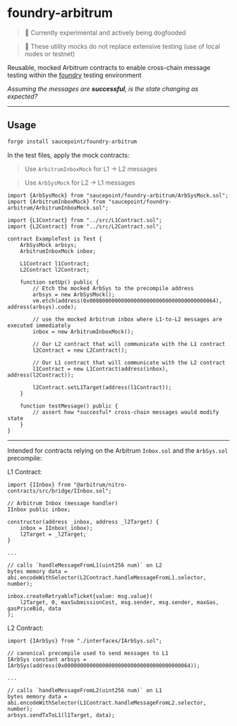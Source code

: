 # foundry-arbitrum

> 🚧 Currently experimental and actively being dogfooded

> 🚨 These utility mocks do not replace extensive testing (use of local nodes or testnet)

Reusable, mocked Arbitrum contracts to enable cross-chain message testing within the [foundry](https://book.getfoundry.sh) testing environment

*Assuming the messages are **successful**, is the state changing as expected?*

---

## Usage

```bash
forge install saucepoint/foundry-arbitrum
```

In the test files, apply the mock contracts:

> Use `ArbitrumInboxMock` for L1 -> L2 messages

> Use `ArbSysMock` for L2 -> L1 messages

```solidity
import {ArbSysMock} from "saucepoint/foundry-arbitrum/ArbSysMock.sol";
import {ArbitrumInboxMock} from "saucepoint/foundry-arbitrum/ArbitrumInboxMock.sol";

import {L1Contract} from "../src/L1Contract.sol";
import {L2Contract} from "../src/L2Contract.sol";

contract ExampleTest is Test {
    ArbSysMock arbsys;
    ArbitrumInboxMock inbox;
    
    L1Contract l1Contract;
    L2Contract l2Contract;

    function setUp() public {
        // Etch the mocked ArbSys to the precompile address
        arbsys = new ArbSysMock();
        vm.etch(address(0x0000000000000000000000000000000000000064), address(arbsys).code);

        // use the mocked Arbitrum inbox where L1-to-L2 messages are executed immediately
        inbox = new ArbitrumInboxMock();

        // Our L2 contract that will communicate with the L1 contract
        l2Contract = new L2Contract();

        // Our L1 contract that will communicate with the L2 contract
        l1Contract = new L1Contract(address(inbox), address(l2Contract));

        l2Contract.setL1Target(address(l1Contract));
    }

    function testMessage() public {
        // assert how *succesful* cross-chain messages would modify state
    }
}
```

---

Intended for contracts relying on the Arbitrum `Inbox.sol` and the `ArbSys.sol` precompile:

L1 Contract:
```solidity
import {IInbox} from "@arbitrum/nitro-contracts/src/bridge/IInbox.sol";

// Arbitrum Inbox (message handler)
IInbox public inbox;

constructor(address _inbox, address _l2Target) {
    inbox = IInbox(_inbox);
    l2Target = _l2Target;
}

...

// calls `handleMessageFromL1(uint256 num)` on L2
bytes memory data = abi.encodeWithSelector(L2Contract.handleMessageFromL1.selector, number);

inbox.createRetryableTicket{value: msg.value}(
    l2Target, 0, maxSubmissionCost, msg.sender, msg.sender, maxGas, gasPriceBid, data
);
```

L2 Contract:
```solidity
import {IArbSys} from "./interfaces/IArbSys.sol";

// canonical precompile used to send messages to L1
IArbSys constant arbsys = IArbSys(address(0x0000000000000000000000000000000000000064));

...

// calls `handleMessageFromL2(uint256 num)` on L1
bytes memory data = abi.encodeWithSelector(L1Contract.handleMessageFromL2.selector, number);
arbsys.sendTxToL1(l1Target, data);
```